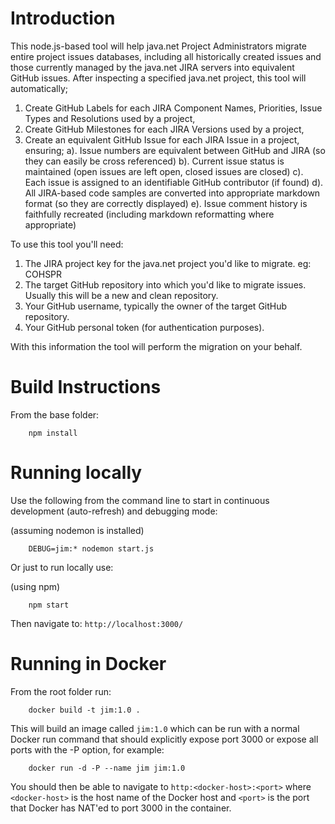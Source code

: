 # Introduction

This node.js-based tool will help java.net Project Administrators migrate entire project 
issues databases, including all historically created issues and those currently managed by 
the java.net JIRA servers into equivalent GitHub issues.   After inspecting a specified
java.net project, this tool will automatically; 

1. Create GitHub Labels for each JIRA Component Names, Priorities, Issue Types and Resolutions used by a project,
2. Create GitHub Milestones for each JIRA Versions used by a project,
3. Create an equivalent GitHub Issue for each JIRA Issue in a project, ensuring;
a). Issue numbers are equivalent between GitHub and JIRA (so they can easily be cross referenced)
b). Current issue status is maintained (open issues are left open, closed issues are closed)
c). Each issue is assigned to an identifiable GitHub contributor (if found)
d). All JIRA-based code samples are converted into appropriate markdown format (so they are correctly displayed)
e). Issue comment history is faithfully recreated (including markdown reformatting where appropriate)

To use this tool you'll need:

1. The JIRA project key for the java.net project you'd like to migrate.  eg: COHSPR
2. The target GitHub repository into which you'd like to migrate issues.  Usually this will be a new and clean repository.
3. Your GitHub username, typically the owner of the target GitHub repository.
4. Your GitHub personal token (for authentication purposes).

With this information the tool will perform the migration on your behalf.

# Build Instructions

From the base folder:

```
    npm install
```

# Running locally

Use the following from the command line to start in continuous development (auto-refresh) and debugging mode:

(assuming nodemon is installed)

```
    DEBUG=jim:* nodemon start.js
```    

Or just to run locally use:

(using npm)

```
    npm start
```

Then navigate to:  `http://localhost:3000/`

# Running in Docker

From the root folder run:

```
    docker build -t jim:1.0 .
```

This will build an image called ```jim:1.0``` which can be run with a normal Docker run command
that should explicitly expose port 3000 or expose all ports with the -P option, for example:

```
    docker run -d -P --name jim jim:1.0
```

You should then be able to navigate to `http:<docker-host>:<port>` where `<docker-host>` is the host name of the Docker 
host and `<port>` is the port that Docker has NAT'ed to port 3000 in the container.  